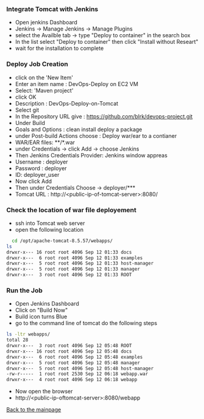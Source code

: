 ### Integrate Tomcat with Jenkins
* Open jenkins Dashboard
* Jenkins -> Manage Jenkins -> Manage Plugins
* select the Availble tab -> type "Deploy to container" in the search box
* In the list select "Deploy to container" then click "Install without Researt"
* wait for the installation to complete
### Deploy Job Creation
* click on the 'New Item'
* Enter an item name : DevOps-Deploy on EC2 VM
* Select: 'Maven project'
* click OK
* Description : DevOps-Deploy-on-Tomcat
* Select git
* In the Repository URL give : https://github.com/blrk/devops-project.git
* Under Build 
* Goals and Options : clean install deploy a package
* under Post-build Actions choose : Deploy war/ear to a contianer
* WAR/EAR files: **/*.war
* under Credentials -> click Add -> choose Jenkins
* Then Jenkins Credentials Provider: Jenkins window appreas
* Username : deployer
* Password : deployer
* ID: deployer_user
* Now click Add
* Then under Credentials Choose -> deployer/***
* Tomcat URL : http://\<public-ip-of-tomcat-server>\:8080/
### Check the location of war file deployement 
* ssh into Tomcat web server
* open the following location
``` bash
  cd /opt/apache-tomcat-8.5.57/webapps/
ls
drwxr-x--- 16 root root 4096 Sep 12 01:33 docs
drwxr-x---  6 root root 4096 Sep 12 01:33 examples
drwxr-x---  5 root root 4096 Sep 12 01:33 host-manager
drwxr-x---  5 root root 4096 Sep 12 01:33 manager
drwxr-x---  3 root root 4096 Sep 12 01:33 ROOT
```
### Run the Job
* Open Jenkins Dashboard
* Click on "Build Now"
* Build icon turns Blue
* go to the command line of tomcat do the following steps
``` bash
ls -ltr webapps/
total 28
drwxr-x---  3 root root 4096 Sep 12 05:48 ROOT
drwxr-x--- 16 root root 4096 Sep 12 05:48 docs
drwxr-x---  6 root root 4096 Sep 12 05:48 examples
drwxr-x---  5 root root 4096 Sep 12 05:48 manager
drwxr-x---  5 root root 4096 Sep 12 05:48 host-manager
-rw-r-----  1 root root 2530 Sep 12 06:18 webapp.war
drwxr-x---  4 root root 4096 Sep 12 06:18 webapp
```
* Now open the browser 
* http://\<public-ip-oftomcat-server>\:8080/webapp
 
[Back to the mainpage](https://github.com/blrk/learn-devops.io/wiki)


